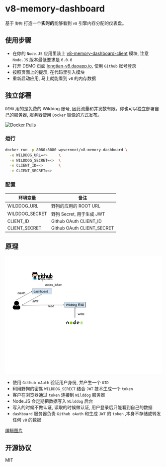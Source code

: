 # v8-memory-dashboard
基于 `野狗` 打造一个**实时的**能够看到 `v8` 引擎内存分配的仪表盘。

## 使用步骤

- 在你的 `Node.JS` 应用里装上 [v8-memory-dashboard-client](https://github.com/wyvernnot/v8-memory-dashboard-client) 模块, 注意 `Node.JS` 版本最低要求是 `6.0.0`
- 打开 DEMO 页面 [longtian-v8.daoapp.io](http://longtian-v8.daoapp.io/), 使用 `Github` 账号登录
- 按照页面上的提示, 在代码里引入模块
- 重新启动应用, 马上就能看到 `v8` 的内存数据

## 独立部署

`DEMO` 用的是免费的 Wilddog 账号, 因此流量和并发数有限。你也可以独立部署自己的服务器, 服务器使用 `Docker` 镜像的方式发布。

[![Docker Pulls](https://img.shields.io/docker/pulls/wyvernnot/v8-memory-dashboard.svg?style=flat-square)](https://hub.docker.com/r/wyvernnot/v8-memory-dashboard/)

### 运行

```sh
docker run -p 8080:8080 wyvernnot/v8-memory-dashboard \
  -e WILDDOG_URL=<>     \
  -e WILDDOG_SECRET=<>  \
  -e CLIENT_ID=<>       \
  -e CLIENT_SECRET=<>
```

### 配置

| 环境变量            |  备注                       |
|--------------------|-----------------------------|
|WILDDOG_URL         |  野狗的应用的 ROOT URL       |
|WILDDOG_SECRET      |  野狗 Secret, 用于生成 JWT   |
|CLIENT_ID           |  Github OAuth CLIENT_ID     |
|CLIENT_SECRET       |  Github OAuth CLIENT_SECRET |

## 原理

![](./public/v8-memory-dashboard.png)

- 使用 `Github oAuth` 验证用户身份, 并产生一个 `UID`
- 利用野狗的密匙 `WILDDOG_SERECT` 结合 `JWT` 技术生成一个 `token`
- 客户在浏览器通过 `token` 连接到 `Wilddog` 服务器
- Node.JS 会定期把数据写入 `Wilddog` 后台
- 写入的时候不做认证, 读取的时候做认证, 用户登录后只能看到自己的数据
- `dashboard` 服务器负责 `Github oAuth` 和生成 `JWT` 的 `token` ,本身不存储或转发任何 `v8` 的数据

[编辑图片](https://docs.google.com/drawings/d/1ha1_rxfchymF4cSZR8EfVxfcUVH7JGMTPmHHILPAtks/edit?usp=sharing)

## 开源协议

MIT

